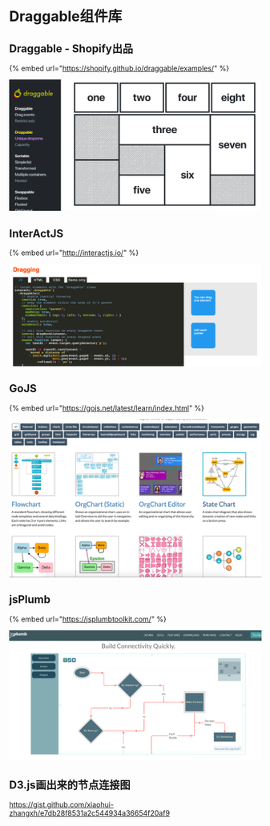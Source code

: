 # Draggable组件库

## Draggable - Shopify出品

{% embed url="https://shopify.github.io/draggable/examples/" %}

![](../.gitbook/assets/image%20%2837%29.png)

## InterActJS

{% embed url="http://interactjs.io/" %}

![](../.gitbook/assets/image%20%2831%29.png)

## GoJS

{% embed url="https://gojs.net/latest/learn/index.html" %}

![](../.gitbook/assets/image%20%2832%29.png)

## jsPlumb

{% embed url="https://jsplumbtoolkit.com/" %}

![](../.gitbook/assets/image%20%2844%29.png)

## D3.js画出来的节点连接图

https://gist.github.com/xiaohui-zhangxh/e7db28f8531a2c544934a36654f20af9

